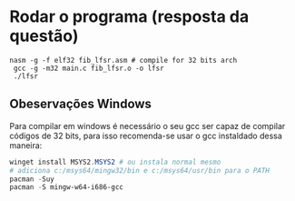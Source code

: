 # Rodar o programa (resposta da questão)
``` 
nasm -g -f elf32 fib_lfsr.asm # compile for 32 bits arch
 gcc -g -m32 main.c fib_lfsr.o -o lfsr
 ./lfsr 
 ```

## Obeservações Windows
Para compilar em windows é necessário o seu gcc ser capaz de compilar códigos de 32 bits, para isso recomenda-se usar o gcc instaldado dessa maneira:
```powershell
winget install MSYS2.MSYS2 # ou instala normal mesmo
# adiciona c:/msys64/mingw32/bin e c:/msys64/usr/bin para o PATH
pacman -Suy
pacman -S mingw-w64-i686-gcc
```
